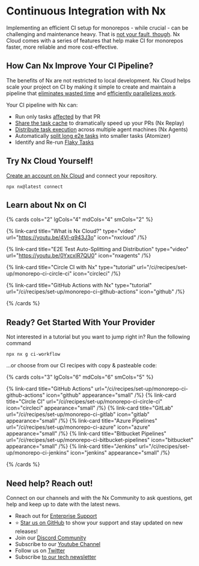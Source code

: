# Continuous Integration with Nx

Implementing an efficient CI setup for monorepos - while crucial - can be challenging and maintenance heavy. That is [not your fault, though](/ci/intro/why-nx-cloud). Nx Cloud comes with a series of features that help make CI for monorepos faster, more reliable and more cost-effective.

## How Can Nx Improve Your CI Pipeline?

The benefits of Nx are not restricted to local development. Nx Cloud helps scale your project on CI by making it simple to create and maintain a pipeline that [eliminates wasted time](/ci/concepts/reduce-waste) and [efficiently parallelizes work](/ci/concepts/parallelization-distribution).

Your CI pipeline with Nx can:

- Run only tasks [affected](/ci/features/affected) by that PR
- [Share the task cache](/ci/features/remote-cache) to dramatically speed up your PRs (Nx Replay)
- [Distribute task execution](/ci/features/distribute-task-execution) across multiple agent machines (Nx Agents)
- Automatically [split long e2e tasks](/ci/features/split-e2e-tasks) into smaller tasks (Atomizer)
- Identify and Re-run [Flaky Tasks](/ci/features/flaky-tasks)

## Try Nx Cloud Yourself!

[Create an account on Nx Cloud](https://cloud.nx.app) and connect your repository.

```shell
npx nx@latest connect
```

## Learn about Nx on CI

{% cards cols="2" lgCols="4" mdCols="4" smCols="2" %}

{% link-card title="What is Nx Cloud?" type="video" url="https://youtu.be/4VI-q943J3o" icon="nxcloud" /%}

{% link-card title="E2E Test Auto-Splitting and Distribution" type="video" url="https://youtu.be/0YxcxIR7QU0" icon="nxagents" /%}

{% link-card title="Circle CI with Nx" type="tutorial" url="/ci/recipes/set-up/monorepo-ci-circle-ci" icon="circleci" /%}

{% link-card title="GitHub Actions with Nx" type="tutorial" url="/ci/recipes/set-up/monorepo-ci-github-actions" icon="github" /%}

{% /cards %}

## Ready? Get Started With Your Provider

Not interested in a tutorial but you want to jump right in? Run the following command

```shell
npx nx g ci-workflow
```

...or choose from our CI recipes with copy & pasteable code:

{% cards cols="3" lgCols="6" mdCols="6" smCols="5"  %}

{% link-card title="GitHub Actions" url="/ci/recipes/set-up/monorepo-ci-github-actions" icon="github" appearance="small" /%}
{% link-card title="Circle CI" url="/ci/recipes/set-up/monorepo-ci-circle-ci" icon="circleci" appearance="small" /%}
{% link-card title="GitLab" url="/ci/recipes/set-up/monorepo-ci-gitlab" icon="gitlab" appearance="small" /%}
{% link-card title="Azure Pipelines" url="/ci/recipes/set-up/monorepo-ci-azure" icon="azure" appearance="small" /%}
{% link-card title="Bitbucket Pipelines" url="/ci/recipes/set-up/monorepo-ci-bitbucket-pipelines" icon="bitbucket" appearance="small" /%}
{% link-card title="Jenkins" url="/ci/recipes/set-up/monorepo-ci-jenkins" icon="jenkins" appearance="small" /%}

{% /cards %}

## Need help? Reach out!

Connect on our channels and with the Nx Community to ask questions, get help and keep up to date with the latest news.

- Reach out for [Enterprise Support](/enterprise)
- ⭐️ [Star us on GitHub](https://github.com/nrwl/nx) to show your support and stay updated on new releases!
- Join our [Discord Community](https://go.nx.dev/community)
- Subscribe to our [Youtube Channel](https://www.youtube.com/@nxdevtools)
- Follow us on [Twitter](https://twitter.com/nxdevtools)
- Subscribe [to our tech newsletter](https://go.nrwl.io/nx-newsletter)
